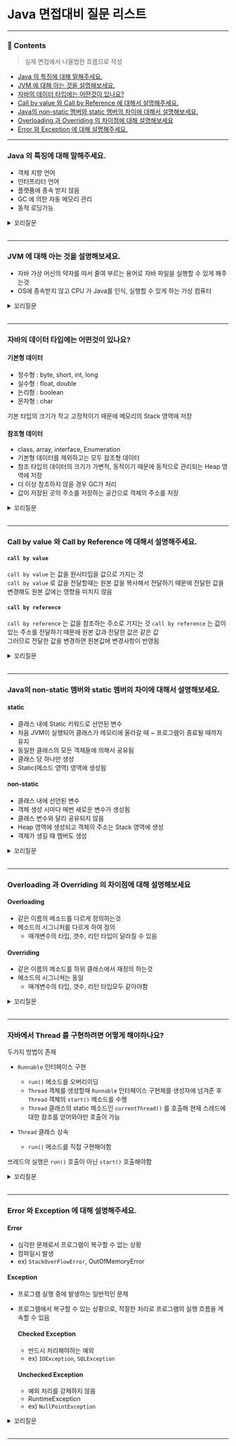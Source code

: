 # Java 면접대비 질문 리스트

<hr>

### 📄 Contents
> 실제 면접에서 나올법한 흐름으로 작성 
- [Java 의 특징에 대해 말해주세요.](#java-의-특징에-대해-말해주세요)  
- [JVM 에 대해 아는 것을 설명해보세요.](#jvm-에-대해-아는-것을-설명해보세요)
- [자바의 데이터 타입에는 어떤것이 있나요?](#자바의-데이터-타입에는-어떤것이-있나요)
- [Call by value 와 Call by Reference 에 대해서 설명해주세요.](#call-by-value-와-call-by-reference-에-대해서-설명해주세요)
- [Java의 non-static 멤버와 static 멤버의 차이에 대해서 설명해보세요.](#java의-non-static-멤버와-static-멤버의-차이에-대해서-설명해보세요)
- [Overloading 과 Overriding 의 차이점에 대해 설명해보세요](#overloading-과-overriding-의-차이점에-대해-설명해보세요)
- [Error 와 Exception 에 대해 설명해주세요.](#error-와-exception-에-대해-설명해주세요)
--- 

### Java 의 특징에 대해 말해주세요.

- 객체 지향 언어
- 인터프리터 언어 
- 플랫폼에 종속 받지 않음 
- GC 에 의한 자동 메모리 관리
- 동적 로딩가능

<details>
<summary>꼬리질문</summary>
<div markdown="1">

### 객체 지향 언어의 특징에 대해 말해보세요.
프로그래밍에서 팔요한 데이터를 추상화 시켜 상태와 행위를 가진 객체를 만들고 그 객체들간의 유기적인 상호작용을 통해 로직을 구성하는 프로그래밍 방법

#### 장점
- 처리 속도가 상대적으로 느림
- 객체가 많으면 용량이 커질 수 있음
- 설계 시 많은 노력과 시간이 필요함

#### 단점
- 처리 속도가 상대적으로 느림
- 객체가 많으면 용량이 커질 수 있음
- 설계 시 많은 노력과 시간이 필요함

<br>

#### 4대 원칙
- 추상화 : 구체적인 사물들의 공통적인 특징을 파악해서 이를 하나의 개념(집합)으로 다루는 것
  - ex) 인터페이스, 추상메소드를 만들어서 어떤 객체가 수행해야 하는 핵심적인 역할만을 규정해두고, 실제적인 구현은 해당 인터페이스를 구현하는 각각의 객체들에서 하도록 프로그램을 설계하는 것


- 캡슐화 : 필요가 없는 정보는 외부에서 접근하지 못하도록 제한하는 것(정보 은닉)
  - ex) 접근제어자를 통한 데이터 보호 및 은닉


- 상속(일반화) : 기존의 클래스를 재활용하여 새로운 클래스를 작성하는 것 
  - ex) 상위의 속성과 기능들을 하위 클래스에서 그대로 받아 사용하거나 오버라이딩을 통해 선택적으로 재정의하여 사용하는 것


- 다형성 : 어떤 객체의 속성이나 기능이 상황에 따라 여러 가지 형태를 가질 수 있는 성질
  - ex) 상위클래스 타입의 참조변수로 하위클래스 객체를 참조하는 것

<br>

#### 객체지향 5대 원칙
- SRP - Single Response Principle
    - 단일 책임 원칙
    - 클래스는 단 하나의 책임을 가져야 하며, 클래스를 변경하는 이유는 단 하나의 이유여야 한다.

- OCP - Open Closed Principle
    - 개방 폐쇄 원칙
    - 확장에는 열려있고 변경에는 닫혀 있어한다.

- LSP - Liskov Substitution Principle
    - 리스코프 치환 원칙
    - 상위 타입의 객체를 하위 타입의 객체로 치환해도 상위 타입을 사용하는 프로그램은 정상적으로 동작해야 한다.

- ISP - Interface Segregation Principle
    - 인터페이스 분리 원칙
    - 자신이 이용하지 않는 메서드에 의존하지 않아야 한다

- DIP - Dependency Inversion Principle
    - 의존 역전 원칙
    - 고수준 모듈은 저수준 모듈의 구현에 의존해서는 안된다.

<br>

### 자바의 접근 제어자에는 어떤것이 있나요? 
- `public` : 어디서든 접근 가능, `private` 멤버에 접근할수 있게 도와주는 역할도 함

- `private` : 해당 멤버를 포함하는 클래스 내부에서만 접근 가능
  만약 외부에서 `private` 에 접근하게 하고 싶다면 `getter` 를 사용하는 방식 고려

- `protected` : 해당 멤버를 포함하는 클래스와 같은 패키지 혹은 해당 클래스를 상속한 클래스에서 접근 가능
  `private` 와는 다르게 상속 받아도 접근 가능

- `default` : 같은 클래스의 멤버와 해당 클래스가 정의되어 있는 패키지 내에서 접근 가능


</div>
</details>

<br>

---

### JVM 에 대해 아는 것을 설명해보세요.
- 자바 가상 머신의 약자를 따서 줄여 부르는 용어로 자바 파일을 실행할 수 있게 해주는것
- OS에 종속받지 않고 CPU 가 Java를 인식, 실행할 수 있게 하는 가상 컴퓨터

<details>
<summary>꼬리질문</summary>
<div markdown="1">

### 자바 코드의 컴파일 과정에 대해 말해보세요.
1. 자바 컴파일러가 .java 파일을 .class 파일(바이트 코드)로 변환
2. 바이트 코드를 JVM 의 클래스 로더에 전달
3. 동적 로딩을 통해 필요한 클래스들을 런타임 데이터 영역, 즉 JVM 메모리에 올림
4. 실행엔진이 바이트 코드를 명령어 단위로 하나씩 가져와서 실행
  - 1. 한줄씩 읽는 인터프리터 방식
  - 2. 코드 전체를 컴파일하고 반복되는 코드는 바로 사용

<br>

### 자바의 메모리 영역에 대해서 설명해보세요.

#### 메소드 영역
- 클래스에 대한 정보와 함께 클래스 변수(static variable)가 저장 

#### 힙 영역
- 모든 인스턴스 변수(멤버 변수)가 저장되는 영역
- `new` 키워드를 사용한 인스턴스들이 생성된후 그 정보가 저장되는 곳
- 메모리의 낮은 주소 -> 높은 주소의 방향으로 할당

#### 스택 영역
- 메소드가 호출될 때, 메소드의 스택 프레임이 저장되는 영역
  - StackOverflow 에러
- 메소드 호출 시, 메소드 호출과 관계되는 매개변수와 지역 변수를 스택 영역에 저장
- 스택 영역은 메소드의 호출과 함께 할당되며, 메소드의 호출이 완료되면 소멸
- 스택 영역에 저장되는 메소드의 호출 정보를 스택 프레임
- 후입 선출의 구조를 갖고 있으며, 메모리의 높은 주소에서 낮은 주소의 방향으로 할당

<br>

### JDK 와 JRE 의 차이점은 무엇인가요?

#### JRE - Java Runtime Environment

- 자바 개발(쓰기)은 안되고 실행(읽기)만 하게 해주는 패키지
- JVM, 자바 클래스 라이브러리, 자바 명령, 기타 인프라를 포함한 컴파일된 자바 프로그램들을 포함

#### JDK - Java Develop Environment

- 자바로 개발을 하기위해 필료한 것들을 모아놓은 패키지
- 개발에 필요한 라이브러리들과 Javac, Javadoc, JRE 를 포함

<br>

### GC에 대해 설명해주세요.
- Minor GC, Major GC 로 나뉨
1. 처음 객체가 Minor GC(Young Generation)의 Eden 영역에 할당
2. Eden 영역이 꽉차고 Minor GC 가 사용하지 않는 메모리를 헤제하고 살아남은 객체는 Survivor 영역으로 이동
3. Survivor 영역의 살아남은 객체는 Old 영역으로 이동 
4. Old 영역이 가득 차면 Major GC 가 사용하지 않는 메모리를 헤제
 
#### (스터디 추가질문) GC의 단점은 무엇인가요?
- 예측 불가능한 지연 : 시스템이 언제 수행할지 개발자가 예측하기 어려울 수 있음
- 자원 소모 : CPU 자원과 메모리를 사용하므로 어플리케이션의 자원 소모를 유발할 수 있음


</div>
</details>

<br>

---

### 자바의 데이터 타입에는 어떤것이 있나요?

#### 기본형 데이터
- 정수형 : byte, short, int, long
- 실수형 : float, double
- 논리형 : boolean
- 문자형 : char  

기본 타입의 크기가 작고 고정적이기 때문에 메모리의 Stack 영역에 저장

#### 참조형 데이터
- class, array, interface, Enumeration
- 기본형 데이터를 제외하고는 모두 참조형 데이터
- 참조 타입의 데이터의 크기가 가변적, 동적이기 때문에 동적으로 관리되는 Heap 영역에 저장
- 더 이상 참조하지 않을 경우 GC가 처리
- 값이 저장된 곳의 주소를 저장하는 공간으로 객체의 주소를 저장

<details>
<summary>꼬리질문</summary>
<div markdown="1">

### 자바의 문자열을 다루는 객체는 어떤것들이 있고 그 차이점을 설명해주세요.
String, StringBuilder, StringBuffer 세가지가 존재

#### String
- immutable
- 문자열을 연산시 원본을 복사한 새로운 객체를 생성하기 때문에 메모리 낭비와 성능감소 발생

#### StringBuilder, StringBuffer
- mutable
- 문자열을 연산시 원본객체로 연산하여 크기를 변경시켜 문자열을 변경
- 문자열이 빈번할 경우 성능적으로 우수

#### 차이점
- `StringBuilder` 는 Thread-Safe❌ , 멀티 쓰레드 ❌
- `StringBuffer` 는 Thread-Safe⭕️ , 멀티 쓰레드 ⭕️

따라서 싱글 쓰레드와 동기화를 고려해야하지 않는 상황에서는 `StringBuilder`, 그렇지 않다면 `StringBuffer` 를 사용

<br>

</div>
</details>

<br>

---

### Call by value 와 Call by Reference 에 대해서 설명해주세요.

#### `call by value` 
`call by value` 는 값을 원시타입을 값으로 가지는 것  
`call by value` 로 값을 전달할때는 원본 값을 복사해서 전달하기 때문에 전달한 값을 변경해도 원본 값에는 영향을 미치지 않음

#### `call by reference`
`call by reference` 는 값을 참조하는 주소로 가지는 것
`call by reference` 는 값이 있는 주소를 전달하기 때문에 원본 값과 전달한 값은 같은 값  
그러므로 전달한 값을 변경하면 원본값에 변경사항이 반영됨

<details>
<summary>꼬리질문</summary>
<div markdown="1">

### `==` 와 `equals()` 의 차이점에 대해 말해보세요.
- `==` : 비교하고자 하는 대상의 주소값을 비교
- `equals()` : 객체끼리 내용을 비교

<br>

### 문자열에서 `equals()` 메소드 동작 원리에 대해 설명해주세요.
`equals()` 는 대상의 주소가 아닌 내용 자체를 비교
1. 같은 객체인지 비교
2. 대상 객체가 `String` 인지 판별
3. `String` 이라면 char[] 배열로 변환해서 앞에서부터 하나씩 비교해서 맞으면 `true` 다르면 `false`


<br>

### String str ="i" 와 String str = new String("i")가 동일한가요?
다름. 전자로 선언할 경우 이후 같은 값을 가지는 변수를 생성시 같은 주소를 참조하는 반면 후자로 변수를 선언하면 이후 같은 값을 가지는 변수를 생성시 다른 주소를 참조  

> String literal 로 생성하면 문자열은 Heap 영역의 String Constant Pool 에 저장되어 후에 같은 문자열값을 가지는 변수를 생성시 재사용되지만
> new 연산자로 생성하면 재사용되지 않고 각각의 Heap 영역을 가짐  
> 하지만 intern 메소드를 사용시 해당 문자열과 동일한 문자열이 String Pool에 존재하면 그 객체를 그대로 리턴


<br>

</div>
</details>

<br>

---


### Java의 non-static 멤버와 static 멤버의 차이에 대해서 설명해보세요.

#### static
- 클래스 내에 Static 키워드로 선언된 변수
- 처음 JVM이 실행되어 클래스가 메모리에 올라갈 때 ~ 프로그램이 종료될 때까지 유지
- 동일한 클래스의 모든 객체들에 의해서 공유됨
- 클래스 당 하나만 생성
- Static(메소드 영역) 영역에 생성됨 

#### non-static
- 클래스 내에 선언된 변수
- 객체 생성 시마다 매번 새로운 변수가 생성됨
- 클래스 변수와 달리 공유되지 않음
- Heap 영역에 생성되고 객체의 주소는 Stack 영역에 생성
- 객체가 생길 때 멤버도 생성

<details>
<summary>꼬리질문</summary>
<div markdown="1">

### final 과 static final 은 어떤 차이가 있나요?
- final 은 변수의 최초 할당 후 재할당 할 수 없음을 뜻함
- static final 은 최초 할당 후 불변하며 어디서든 동일한 값을 보장할 수 있으므로 상수를 선언할때 주로 사용

### finally & finalize() 키워드의 차이점은 무엇인가요?
- finally : try/catch 블록이 종료될 때 항상 실행될 코드 블록을 정의하기 위해 사용
- finalize() : GC 가 더 이상의 참조가 존재하지 않는 객체를 메모리에서 삭제하겠다고 결정하는 순간 호출

### 메소드에 final 을 붙이면 어떻게 되나요?
- 자식 클래스에서 상위 클래스의 final method를 오버라이드 하지 못함

<br>

</div>
</details>

<br>

---

### Overloading 과 Overriding 의 차이점에 대해 설명해보세요

#### Overloading
- 같은 이름의 메소드를 다르게 정의하는것
- 메소드의 시그니처를 다르게 하여 정의
  - 매개변수의 타입, 갯수, 리턴 타입이 달라질 수 있음

#### Overriding
- 같은 이름의 메소드를 하위 클래스에서 재정의 하는것
- 메소드의 시그니쳐는 동일
  - 매개변수의 타입, 갯수, 리턴 타입모두 같아야함

<details>
<summary>꼬리질문</summary>
<div markdown="1">

### 추상클래스와 인터페이스에 대해 설명해보세요

#### 추상클래스 
- 하나 이상의 추상메서드를 포함하거나 abstract 로 정의된 클래스
- 일반 변수, 생성자, 일반 메서드, 추상 메서드를 모두 가질 수 있음
- `extends` 키워드를 사용
  - **자신의 기능들을 하위로 확장시키는 것**
- 다중 상속 불가능
- 미완성 설계도에 비유

#### 인터페이스 
- 추상 메서드만 가질수 있음
  - Java8 부터는 default 메소드를 가질 수 있음
- 상수와 추상 메서드, default 메소드만 가질 수 있음
- 다중 상속이 가능
- 기본 설계도에 비유

<br>

### 인터페이스와 추상메서드의 적절한 사용 예시를 들어보세요.

#### 인터페이스
- 다중 상속이 필요한 경우 
- 여러 클래스 간의 동일한 동작을 보장해야 할 때
- 다양한 클래스들을 특정 행동으로 묶을 때

#### 추상 메소드
- 일부 메서드의 구현을 강제하고 일반적인 기능을 제공하고자 할 때
- 기본적인 기능을 가진 클래스를 정의하고자 할 때
- 인터페이스로 표현하기 어려운 공통 코드를 재사용하고자 할 때


<br>

</div>
</details>

<br>

---
### 자바에서 Thread 를 구현하려면 어떻게 해야하나요?
두가지 방법이 존재

- `Runnable` 인터페이스 구현
  - `run()` 메소드를 오버리이딩
  - `Thread` 객체를 생성할때 `Runnable` 인터페이스 구현체를 생성자에 넘겨준 후 `Thread` 객체의 `start()` 메소드를 수행
  - `Thread` 클래스의 static 메소드인 `currentThread()` 를 호출해 현재 스레드에 대한 참조를 얻어와야만 호출이 가능

- `Thread` 클래스 상속
  - `run()` 메소드를 직접 구현해야함

쓰레드의 실행은 `run()` 호출이 아닌 `start()` 호출해야함

<details>
<summary>꼬리질문</summary>
<div markdown="1">

### 쓰레드와 프로세스의 차이점을 설명해보세요.

#### 프로세스
- 실행중인 프로그램
- 메모리에 올라와 실행되고 있는 프로그램의 인스턴스
- 4가지 메모리 영역을 할당
  - Code : 프로그램 함수들의 코드가 CPU가 해석 가능한 기계어 형태로 저장
  - Data : 코드가 실행되면서 사용하는 전역 변수나 각종 데이터들이 저장
  - Stack : 지역 변수와 같은 호출한 함수가 종료되면 되돌아올 임시적인 자료를 저장하는 독립적인 공간
  - Heap : 생성자, 인스턴스와 같은 동적으로 할당되는 데이터들을 위해 존재하는 공간

Code 영역와 Data 영역은 선언시 크기가 결정되는 정적 영역이지만 Stack 과 Heap 은 동적 영역

#### 쓰레드
- 작업의 단위
- 프로세스 내에서 실행되는 여러 흐름의 단위
- 하나의 프로세스 내에는 여러개의 쓰레드가 존재할 수 있음
- 프로세스의 Stack 영역만 할당 받고 다른 영역은 쓰레드간 공유


<br>

</div>
</details>

<br>

---

### Error 와 Exception 에 대해 설명해주세요.

#### Error
- 심각한 문제로서 프로그램이 복구할 수 없는 상황
- 컴파일시 발생
- ex) `StackOverFlowError`, OutOfMemoryError

#### Exception
- 프로그램 실행 중에 발생하는 일반적인 문제
- 프로그램에서 복구할 수 있는 상황으로, 적절한 처리로 프로그램의 실행 흐름을 계속할 수 있음

  #### Checked Exception 
  - 반드시 처리해야하는 예외
  - ex) `IOException`, `SQLException`
  
  #### Unchecked Exception
  - 예외 처리를 강제하지 않음 
  - RuntimeException
  - ex) `NullPointException`

<details>
<summary>꼬리질문</summary>
<div markdown="1">

### Throw 와 Throws 의 차이에 대해 설명해주세요.

#### Throw
- 예외를 명시적으로 발생시키는데 사용

#### Throws
- 메서드 선언부에 사용
- 에러 발생시 책임을 전가하는 용도로도 사용 가능
- 해당 메서드가 발생시킬 수 있는 예외들을 명시적으로 나열하는 데 사용

<br>

</div>
</details>

<br>

---

### 

<br>
<br>